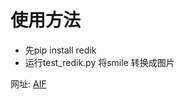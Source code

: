 
# 使用方法
- 先pip install redik
- 运行test_redik.py 将smile 转换成图片


 
网址: [AIF](http://www.meatflavor.cn/)
